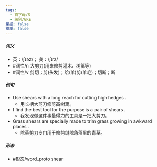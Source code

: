 ```yaml
---
tags:
  - 首字母/S
  - 级别/GRE
掌握: false
模糊: false
---
```

##### 词义
- 英：/ʃɪəz/； 美：/ʃɪrz/
- #词性/n  大剪刀(用来修剪灌木、树篱等)
- #词性/v  剪切；剪(头发)；给(羊)剪(羊毛)；切断；断
##### 例句
- Use shears with a long reach for cutting high hedges .
	- 用长柄大剪刀修剪高树篱。
- I find the best tool for the purpose is a pair of shears .
	- 我发现做这件事最得力的工具是一把大剪刀。
- Grass shears are specially made to trim grass growing in awkward places .
	- 除草剪刀专门用于修剪缝隙角落里的青草。
##### 形态
- #形态/word_proto shear
